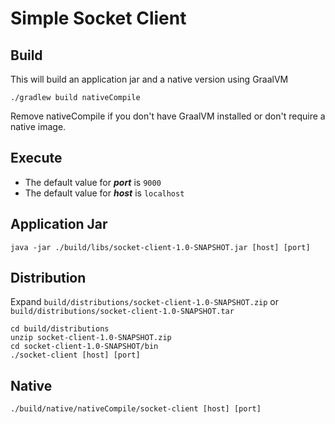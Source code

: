 # Simple Socket Client

## Build

This will build an application jar and a native version using GraalVM

```shell
./gradlew build nativeCompile
```
Remove nativeCompile if you don't have GraalVM installed or don't require a native image.

## Execute

* The default value for _**port**_ is `9000`
* The default value for _**host**_ is `localhost`

## Application Jar

```shell
java -jar ./build/libs/socket-client-1.0-SNAPSHOT.jar [host] [port]
```

## Distribution
Expand `build/distributions/socket-client-1.0-SNAPSHOT.zip` or `build/distributions/socket-client-1.0-SNAPSHOT.tar`

```shell
cd build/distributions
unzip socket-client-1.0-SNAPSHOT.zip
cd socket-client-1.0-SNAPSHOT/bin
./socket-client [host] [port]
```
## Native

```shell
./build/native/nativeCompile/socket-client [host] [port]
```


